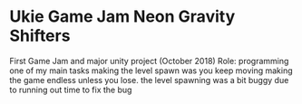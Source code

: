 # Ukie Game Jam Neon Gravity Shifters
First Game Jam and major unity project (October 2018)
Role: programming
one of my main tasks making the level spawn was you keep moving making the game endless unless you lose.
the level spawning was a bit buggy due to running out time to fix the bug
